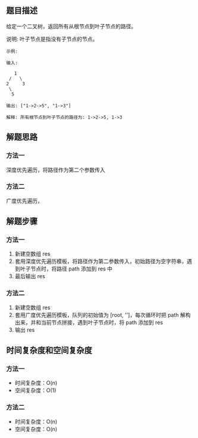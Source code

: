 ## 题目描述

给定一个二叉树，返回所有从根节点到叶子节点的路径。

说明: 叶子节点是指没有子节点的节点。
```
示例:

输入:

   1
 /   \
2     3
 \
  5

输出: ["1->2->5", "1->3"]

解释: 所有根节点到叶子节点的路径为: 1->2->5, 1->3
```

## 解题思路

### 方法一

深度优先遍历，将路径作为第二个参数传入

### 方法二

广度优先遍历，

## 解题步骤

### 方法一

1. 新建空数组 res
2. 套用深度优先遍历模板，将路径作为第二参数传入，初始路径为空字符串，遇到叶子节点时，将路径 path 添加到 res 中
3. 最后输出 res

### 方法二

1. 新建空数组 res
2. 套用广度优先遍历模板，队列的初始值为 [root, '']，每次循环时把 path 解构出来，并和当前节点拼接，遇到叶子节点时，将 path 添加到 res
3. 输出 res

## 时间复杂度和空间复杂度

### 方法一

+ 时间复杂度：O(n)
+ 空间复杂度：O(1)

### 方法二

+ 时间复杂度：O(n)
+ 空间复杂度：O(n)